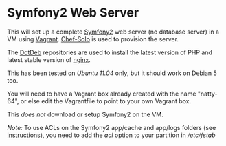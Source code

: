 Symfony2 Web Server
===================


This will set up a complete [Symfony2](http://www.symfony.com) web server (no database server) in a VM using [Vagrant](http://www.vagrantup.com).
[Chef-Solo](http://wiki.opscode.com/display/chef/Chef+Solo) is used to provision the server.

The [DotDeb](http://www.dotdeb.org) repositories are used to install the latest version of PHP and latest stable version of [nginx](http://nginx.net).

This has been tested on *Ubuntu 11.04* only, but it should work on Debian 5 too.

You will need to have a Vagrant box already created with the name "natty-64", or else edit the Vagrantfile to point to your own Vagrant box.

This _does not_ download or setup Symfony2 on the VM.

*Note:*
To use ACLs on the Symfony2 app/cache and app/logs folders (see [instructions](http://symfony.com/doc/current/book/installation.html)), you need to add the _acl_ option to your partition in */etc/fstab*